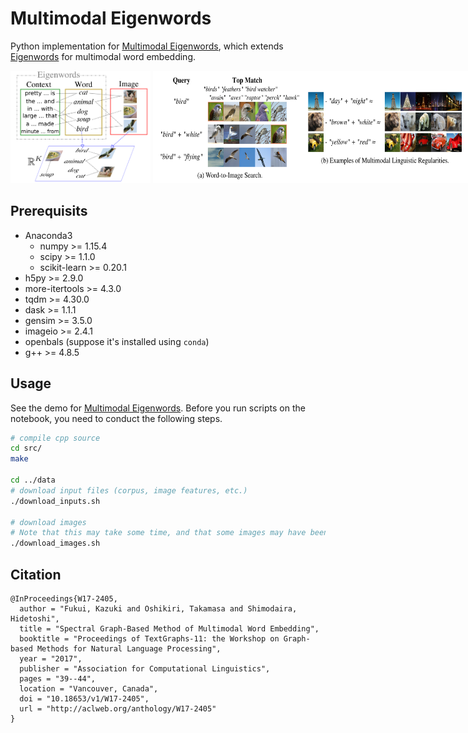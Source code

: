 # Multimodal Eigenwords

Python implementation for [Multimodal Eigenwords](https://aclanthology.info/papers/W17-2405/w17-2405), which extends [Eigenwords](http://jmlr.org/papers/v16/dhillon15a.html) for multimodal word embedding.

<div style="white-space: nowrap;">
  <img src="https://github.com/kafku/mmeigenwords/blob/master/misc/model.png" height="180">
  <img src="https://github.com/kafku/mmeigenwords/blob/master/misc/example.png" height="180">
</div>



## Prerequisits

- Anaconda3
  - numpy >= 1.15.4
  - scipy >= 1.1.0
  - scikit-learn >= 0.20.1
- h5py >= 2.9.0
- more-itertools >= 4.3.0
- tqdm >= 4.30.0
- dask >= 1.1.1
- gensim >= 3.5.0
- imageio >= 2.4.1
- openbals (suppose it's installed using `conda`)
- g++ >= 4.8.5


## Usage

See the demo for [Multimodal Eigenwords](https://github.com/kafku/mmeigenwords/blob/master/mmeigenwords_demo.ipynb).
Before you run scripts on the notebook, you need to conduct the following steps.

```bash
# compile cpp source
cd src/
make

cd ../data
# download input files (corpus, image features, etc.)
./download_inputs.sh

# download images
# Note that this may take some time, and that some images may have been removed form flickr
./download_images.sh
```

## Citation

```
@InProceedings{W17-2405,
  author = "Fukui, Kazuki and Oshikiri, Takamasa and Shimodaira, Hidetoshi",
  title = "Spectral Graph-Based Method of Multimodal Word Embedding",
  booktitle = "Proceedings of TextGraphs-11: the Workshop on Graph-based Methods for Natural Language Processing",
  year = "2017",
  publisher = "Association for Computational Linguistics",
  pages = "39--44",
  location = "Vancouver, Canada",
  doi = "10.18653/v1/W17-2405",
  url = "http://aclweb.org/anthology/W17-2405"
}
```
